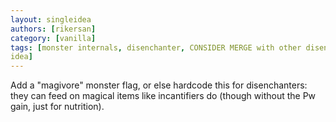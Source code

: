 ```yaml
---
layout: singleidea
authors: [rikersan]
category: [vanilla]
tags: [monster internals, disenchanter, CONSIDER MERGE with other disenchanter
idea]
---
```

Add a "magivore" monster flag, or else hardcode this for disenchanters: they can feed on magical items like incantifiers do (though without the Pw gain, just for nutrition).
